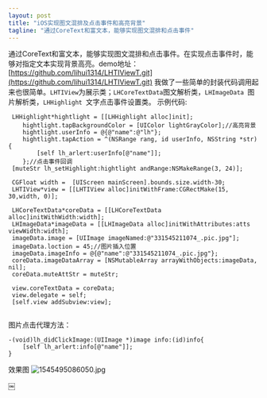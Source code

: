 ```yaml
---
layout: post
title: "iOS实现图文混排及点击事件和高亮背景"
tagline: "通过CoreText和富文本，能够实现图文混排和点击事件"
---
```

通过CoreText和富文本，能够实现图文混排和点击事件。在实现点击事件时，能够对指定文本实现背景高亮。demo地址：[https://github.com/lihui1314/LHTIViewT.git](https://github.com/lihui1314/LHTIViewT.git)
我做了一些简单的封装代码调用起来也很简单。`LHTIView`为展示类；`LHCoreTextData`图文解析类，`LHImageData `图片解析类，`LHHighlight `文字点击事件设置类。
示例代码:
```
 LHHighlight*hightlight = [[LHHighlight alloc]init];
    hightlight.tapBackgroundColor = [UIColor lightGrayColor];//高亮背景
    hightlight.userInfo = @{@"name":@"lh"};
    hightlight.tapAction = ^(NSRange rang, id userInfo, NSString *str) {
        [self lh_arlert:userInfo[@"name"]];
    };//点击事件回调
 [muteStr lh_setHighlight:hightlight andRange:NSMakeRange(3, 24)];

 CGFloat width =  [UIScreen mainScreen].bounds.size.width-30;
 LHTIView*view = [[LHTIView alloc]initWithFrame:CGRectMake(15, 30,width, 0)];

 LHCoreTextData*coreData = [[LHCoreTextData alloc]initWithWidth:width];
 LHImageData*imageData = [[LHImageData alloc]initWithAttributes:atts viewWidth:width];
 imageData.image = [UIImage imageNamed:@"331545211074_.pic.jpg"];
 imageData.loction = 45;//图片插入位置
 imageData.imageInfo = @{@"name":@"331545211074_.pic.jpg"};
 coreData.imageDataArray = [NSMutableArray arrayWithObjects:imageData, nil];
 coreData.muteAttStr = muteStr;

 view.coreTextData = coreData;
 view.delegate = self;
 [self.view addSubview:view];
   
```
图片点击代理方法：
```
-(void)lh_didClickImage:(UIImage *)image info:(id)info{
    [self lh_arlert:info[@"name"]];
}
```
效果图
![1545495086050.jpg](https://upload-images.jianshu.io/upload_images/1629782-8f8ff6cc0431f590.jpg?imageMogr2/auto-orient/strip%7CimageView2/2/w/1240)

￼
